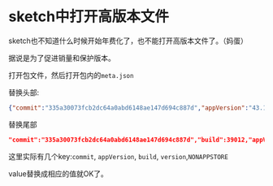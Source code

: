 # sketch中打开高版本文件

sketch也不知道什么时候开始年费化了，也不能打开高版本文件了。（妈蛋）

据说是为了促进销量和保护版本。

打开包文件，然后打开包内的`meta.json`

替换头部:

```json
{"commit":"335a30073fcb2dc64a0abd6148ae147d694c887d","appVersion":"43.1","build":39012
```

替换尾部

```json
"commit":"335a30073fcb2dc64a0abd6148ae147d694c887d","build":39012,"appVersion":"43.1","variant":"NONAPPSTORE","version":88},"version":88,"saveHistory":["NONAPPSTORE.39012"],"autosaved":0,"variant":"NONAPPSTORE"}
```

这里实际有几个key:`commit`, `appVersion`, `build`, `version`,`NONAPPSTORE`

value替换成相应的值就OK了。



